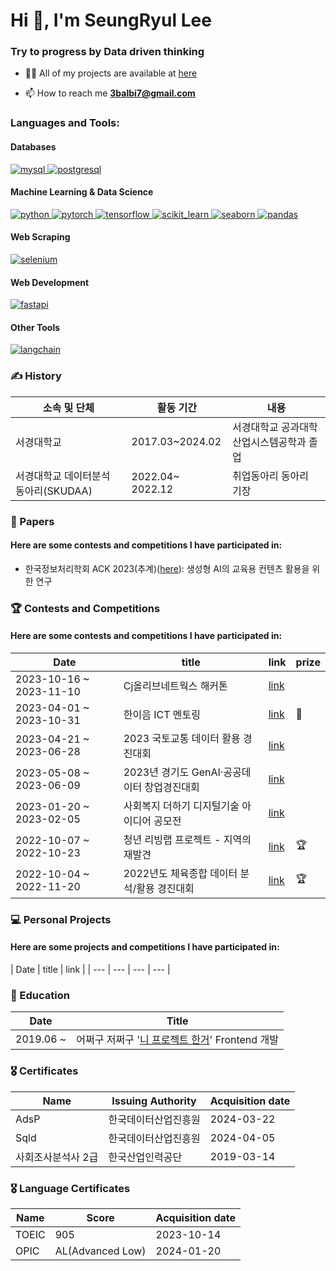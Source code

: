 <h1 align="left">Hi 👋, I'm SeungRyul Lee</h1>
<h3 align="left">Try to progress by Data driven thinking</h3>

- 👨‍💻 All of my projects are available at [here](https://github.com/ice-ice-bear?tab=repositories)

- 📫 How to reach me **3balbi7@gmail.com**

<h3 align="left">Languages and Tools:</h3>
<p align="left">
  <h4>Databases</h4>
  <a href="https://www.mysql.com/" target="_blank" rel="noreferrer"> 
    <img src="https://img.shields.io/badge/MySQL-005C84?style=for-the-badge&logo=mysql&logoColor=white" alt="mysql"/> 
  </a>
  <a href="https://www.postgresql.org" target="_blank" rel="noreferrer"> 
    <img src="https://img.shields.io/badge/PostgreSQL-316192?style=for-the-badge&logo=postgresql&logoColor=white" alt="postgresql"/> 
  </a>

  <h4>Machine Learning & Data Science</h4>
  <a href="https://www.python.org" target="_blank" rel="noreferrer"> 
    <img src="https://img.shields.io/badge/Python-3776AB?style=for-the-badge&logo=python&logoColor=white" alt="python"/> 
  </a>
  <a href="https://pytorch.org/" target="_blank" rel="noreferrer"> 
    <img src="https://img.shields.io/badge/PyTorch-EE4C2C?style=for-the-badge&logo=pytorch&logoColor=white" alt="pytorch"/> 
  </a>
  <a href="https://www.tensorflow.org" target="_blank" rel="noreferrer"> 
    <img src="https://img.shields.io/badge/TensorFlow-FF6F00?style=for-the-badge&logo=tensorflow&logoColor=white" alt="tensorflow"/> 
  </a>
  <a href="https://scikit-learn.org/" target="_blank" rel="noreferrer"> 
    <img src="https://img.shields.io/badge/scikit--learn-F7931E?style=for-the-badge&logo=scikit-learn&logoColor=white" alt="scikit_learn"/> 
  </a>
  <a href="https://seaborn.pydata.org/" target="_blank" rel="noreferrer"> 
    <img src="https://img.shields.io/badge/Seaborn-3776AB?style=for-the-badge&logo=seaborn&logoColor=white" alt="seaborn"/> 
  </a>
  <a href="https://pandas.pydata.org/" target="_blank" rel="noreferrer"> 
    <img src="https://img.shields.io/badge/Pandas-150458?style=for-the-badge&logo=pandas&logoColor=white" alt="pandas"/> 
  </a>

  <h4>Web Scraping</h4>
  <a href="https://www.selenium.dev" target="_blank" rel="noreferrer"> 
    <img src="https://img.shields.io/badge/Selenium-43B02A?style=for-the-badge&logo=selenium&logoColor=white" alt="selenium"/> 
  </a>

  <h4>Web Development</h4>
  <a href="https://fastapi.tiangolo.com/" target="_blank" rel="noreferrer"> 
    <img src="https://img.shields.io/badge/FastAPI-009688?style=for-the-badge&logo=fastapi&logoColor=white" alt="fastapi"/> 
  </a>

  <h4>Other Tools</h4>
  <a href="https://langchain.com/" target="_blank" rel="noreferrer"> 
    <img src="https://img.shields.io/badge/LangChain-3776AB?style=for-the-badge&logo=langchain&logoColor=white" alt="langchain"/> 
  </a>

  
<h3 align="left">✍️ History</h3>
<p align="left">

| 소속 및 단체 | 활동 기간 | 내용 |
| --- | --- | --- |
| 서경대학교| 2017.03~2024.02 | 서경대학교 공과대학 산업시스템공학과 졸업 |
| 서경대학교 데이터분석 동아리(SKUDAA) | 2022.04~ 2022.12 | 취업동아리 동아리 기장 |


<h3 align="left">📜 Papers</h3>
<p align="left">
 <h4>Here are some contests and competitions I have participated in:</h4>
 
 - 한국정보처리학회 ACK 2023(추계)([here](https://github.com/ice-ice-bear/Competition-2023-Hanium-ICT-Mentoring)): 생성형 AI의 교육용 컨텐츠 활용을 위한 연구
   

<h3 align="left">🏆 Contests and Competitions</h3>
<p align="left">
 <h4>Here are some contests and competitions I have participated in:</h4>
 
| Date | title | link | prize |
| --- | --- | --- | --- |
| 2023-10-16 ~ 2023-11-10 | Cj올리브네트웍스 해커톤 | [link](https://github.com/ice-ice-bear/Hackertone-Cj-Olive-Networks) |  |
| 2023-04-01 ~ 2023-10-31 | 한이음 ICT 멘토링| [link](https://github.com/ice-ice-bear/Competition-2023-Hanium-ICT-Mentoring) | 📜 |
| 2023-04-21 ~ 2023-06-28 | 2023 국토교통 데이터 활용 경진대회 | [link](https://github.com/ice-ice-bear/Competition-2023-Land-Transport-Data-Utilization-Contest)|  |
| 2023-05-08 ~ 2023-06-09 | 2023년 경기도 GenAI·공공데이터 창업경진대회 | [link](https://github.com/ice-ice-bear/Competition-2023-Gyeonggi-do-GenAI-Open-Data-Startup-Contest) |
| 2023-01-20 ~ 2023-02-05 | 사회복지 더하기 디지털기술 아이디어 공모전 | [link](https://github.com/ice-ice-bear/Competiton-Social-Welfare-Plus-Digital-Technology-Idea-Contest) | |
| 2022-10-07 ~ 2022-10-23 | 청년 리빙랩 프로젝트 - 지역의 재발견 | [link](https://github.com/ice-ice-bear/Competiton-Youth-Living-Lab-Project-Rediscovery-of-the-area) | 🏆 |
| 2022-10-04 ~ 2022-11-20 | 2022년도 체육종합 데이터 분석/활용 경진대회 | [link](https://github.com/ice-ice-bear/Competition-2022-Sports-Comprehensive-Data-Analysis-Utilization-Contest) | 🏆 |


<h3 align="left">💻 Personal Projects</h3>
<p align="left">
 <h4>Here are some projects and competitions I have participated in:</h4>
| Date | title | link | 
| --- | --- | --- | --- |
 

<h3 align="left">📖 Education</h3>

| Date | Title |
| --- | --- |
| 2019.06 ~ | 어쩌구 저쩌구 '<a href="https://github.com/re2panda">니 프로젝트 한거</a>' Frontend 개발 |


<h3 align="left">🎖️ Certificates</h3>

| Name | Issuing Authority | Acquisition date |
| --- | --- | --- |
| AdsP | 한국데이터산업진흥원 | 2024-03-22 |
| Sqld | 한국데이터산업진흥원 | 2024-04-05 |
| 사회조사분석사 2급 | 한국산업인력공단 | 2019-03-14 |


<h3 align="left">🎖️ Language Certificates</h3>

| Name | Score | Acquisition date |
| --- | --- | --- |
| TOEIC | 905 | 2023-10-14 |
| OPIC | AL(Advanced Low) | 2024-01-20 |


